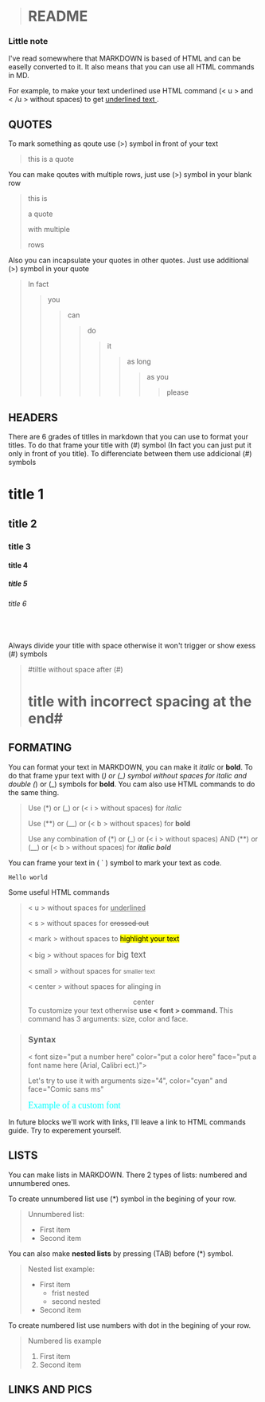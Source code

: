 > # README #

### Little note

I've read somewwhere that MARKDOWN is based of HTML and can be easelly converted to it. It also means that you can use all HTML commands in MD. 

For example, to make your text underlined use HTML command (< u > and < /u > without spaces) to get <u> underlined text </u>.

## QUOTES 

To mark something as qoute use (>) symbol in front of your text

> this is a quote

You can make qoutes with multiple rows, just use (>) symbol in your blank row

> this is 
>
> a quote
>
> with multiple
>
> rows

Also you can incapsulate your quotes in other quotes. Just use additional (>) symbol in your quote

> In fact 
>>you
>>>can
>>>>do
>>>>>it
>>>>>>as long
>>>>>>>as you
>>>>>>>>please

## HEADERS

There are 6 grades of titlles in markdown that you can use to format your titles. To do that frame your title with (#) symbol (In fact you can just put it only in front of you title). To differenciate between them use addicional (#) symbols

# title 1

## title 2

### title 3

#### title 4

##### title 5

###### title 6
<br></br>
Always divide your title with space otherwise it won't trigger or show exess (#) symbols

>#tiltle without space after (#)
>
>
> # title with incorrect spacing at the end#

## FORMATING

You can format your text in MARKDOWN, you can make it _italic_ or __bold__. To do that frame ypur text with (*) or (_) symbol without spaces for *italic* and double (*) or (_) symbols for **bold**. You cam also use HTML commands to do the same thing. 

> Use (*) or (_) or (< i > without spaces) for *italic*
>
> Use (**) or (__) or (< b > without spaces) for **bold**
>
> Use any combination of (*) or (_) or (< i > without spaces) AND (**) or (__) or (< b > without spaces) for __*italic bold*__

You can frame your text in ( ` ) symbol to mark your text as code.

`Hello world`

Some useful HTML commands
> < u > without spaces for <u>underlined</u>
>
> < s > without spaces for <s>crossed out</s>
>
> < mark > without spaces to <mark> highlight your text </mark>  
>
> < big > without spaces for <big> big text </big>
>
> < small > without spaces for <small> smaller text </small>
>
> < center > without spaces for alinging in 
> <center> center </center>
> To customize your text otherwise <b> use < font > command. </b> This command has 3 arguments: size, color and face.

> ### Syntax ###
> < font size="put a number here" color="put a color here" face="put a font name here (Arial, Calibri ect.)"> 
> 
>Let's try to use it with arguments size="4", color="cyan" and face="Comic sans ms"
>
> <font size="4" color="cyan" face="comic sans ms">Example of a custom font</font>

In future blocks we'll work with links, I'll leave a link to HTML commands guide. Try to experement yourself.

## LISTS

You can make lists in MARKDOWN. There 2 types of lists: numbered and unnumbered ones.

To create unnumbered list use (*) symbol in the begining of your row.

> Unnumbered list:
> * First item
> * Second item

You can also make **nested lists** by pressing (TAB) before  (*) symbol.
> Nested list example:
> * First item
>   * frist nested
>   * second nested
> * Second item   

To create numbered list use numbers with dot in the begining of your row.

> Numbered lis example
> 1. First item
> 2. Second item


## LINKS AND PICS

